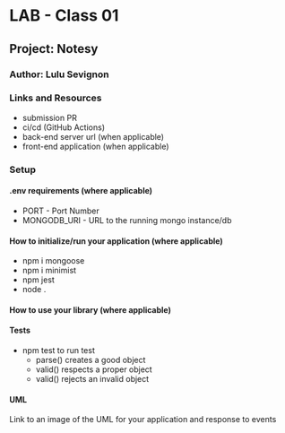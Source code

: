 # LAB - Class 01
## Project: Notesy
### Author: Lulu Sevignon
### Links and Resources
- submission PR
- ci/cd (GitHub Actions)
- back-end server url (when applicable)
- front-end application (when applicable)
### Setup

#### .env requirements (where applicable)

- PORT - Port Number
- MONGODB_URI - URL to the running mongo instance/db

#### How to initialize/run your application (where applicable)
- npm i mongoose
- npm i minimist
- npm jest 
- node .

#### How to use your library (where applicable)

#### Tests
- npm test to run test
    - parse() creates a good object
    - valid() respects a proper object
    - valid() rejects an invalid object

#### UML
Link to an image of the UML for your application and response to events